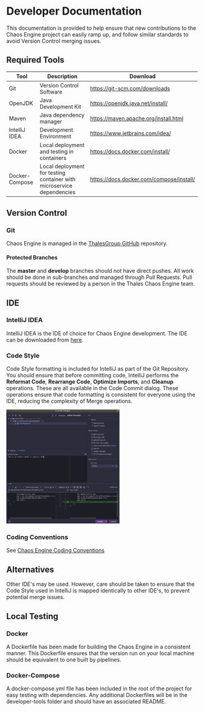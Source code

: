 # Developer Documentation

This documentation is provided to help ensure that new contributions to the Chaos Engine project can easily ramp up, and follow similar standards to avoid Version Control merging issues.

## Required Tools
| Tool | Description | Download |
| --- | --- | --- |
| Git | Version Control Software | https://git-scm.com/downloads |
| OpenJDK | Java Development Kit | https://openjdk.java.net/install/ | 
| Maven | Java dependency manager | https://maven.apache.org/install.html |
 | IntelliJ IDEA | Development Environment | https://www.jetbrains.com/idea/ | 
| Docker | Local deployment and testing in containers | https://docs.docker.com/install/ |
| Docker-Compose | Local deployment for testing container with microservice dependencies | https://docs.docker.com/compose/install/ |

## Version Control

### Git

Chaos Engine is managed in the [ThalesGroup GitHub](https://github.com/thalesgroup/chaos-engine) repository.

#### Protected Branches

The **master** and **develop** branches should not have direct pushes. All work should be done in sub-branches and managed through Pull Requests. Pull requests should be reviewed by a person in the Thales Chaos Engine team.

## IDE

### IntelliJ IDEA

IntelliJ IDEA is the IDE of choice for Chaos Engine development. The IDE can be downloaded from [here](https://www.jetbrains.com/idea/).

### Code Style

Code Style formatting is included for IntelliJ as part of the Git Repository. You should ensure that before committing code, IntelliJ performs the **Reformat Code**, **Rearrange Code**, **Optimize Imports**, and **Cleanup** operations. These are all available in the Code Commit dialog. These operations ensure that code formatting is consistent for everyone using the IDE, reducing the complexity of Merge operations.

![IntelliJ Code Commit Dialog](../images/image1.png)

### Coding Conventions

See [Chaos Engine Coding Conventions](coding_conventions.md)

## Alternatives

Other IDE's may be used. However, care should be taken to ensure that the Code Style used in IntelliJ is mapped identically to other IDE's, to prevent potential merge issues.

## Local Testing

### Docker

A Dockerfile has been made for building the Chaos Engine in a consistent manner. This Dockerfile ensures that the version run on your local machine should be equivalent to one built by pipelines.

### Docker-Compose

A docker-compose.yml file has been included in the root of the project for easy testing with dependencies. Any additional Dockerfiles will be in the developer-tools folder and should have an associated README.
